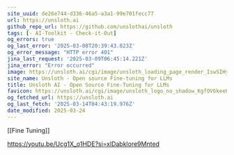 ```yaml
---
site_uuid: de26e744-d336-46a5-a3a1-99e701fecc77
url: https://unsloth.ai
github_repo_url: https://github.com/unslothai/unsloth
tags: [- AI-Toolkit - Check-it-Out]
og_errors: true
og_last_error: '2025-03-08T20:39:43.823Z'
og_error_message: "HTTP error 401"
jina_last_request: '2025-03-09T06:45:14.221Z'
jina_error: "Error occurred"
image: https://unsloth.ai/cgi/image/unsloth_loading_page_render_IswSIHyKOTf-9L-SSjPML.png?format=raw
site_name: Unsloth - Open source Fine-tuning for LLMs
title: Unsloth AI - Open Source Fine-Tuning for LLMs
favicon: https://unsloth.ai/cgi/image/unsloth_logo_no_shadow_KgfOV6keeBZnffQsKUny3.png?width=144&quality=100&height=144&fit=pad&format=auto
og_fetched_url: https://unsloth.ai
og_last_fetch: '2025-03-14T04:43:19.976Z'
date_modified: 2025-03-24
---
```



[[Fine Tuning]]

https://youtu.be/Ucg1X_o1HDE?si=xlDabklore9Mnted